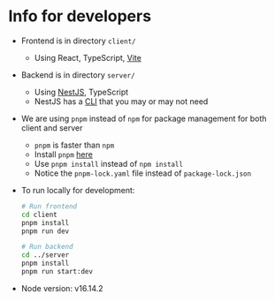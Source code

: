 # Info for developers

- Frontend is in directory `client/`
  - Using React, TypeScript, [Vite](https://vitejs.dev/guide/)

- Backend is in directory `server/`
  - Using [NestJS](https://docs.nestjs.com/first-steps), TypeScript
  - NestJS has a [CLI](https://docs.nestjs.com/cli/overview)  that you may or may not need

- We are using `pnpm` instead of `npm` for package management for both client and server
  - `pnpm` is faster than `npm`
  - Install `pnpm` [here](https://pnpm.io/installation)
  - Use `pnpm install` instead of `npm install`
  - Notice the `pnpm-lock.yaml` file instead of `package-lock.json`

- To run locally for development:
  
  ```bash
  # Run frontend
  cd client
  pnpm install
  pnpm run dev

  # Run backend
  cd ../server
  pnpm install
  pnpm run start:dev
  ```

- Node version: v16.14.2

